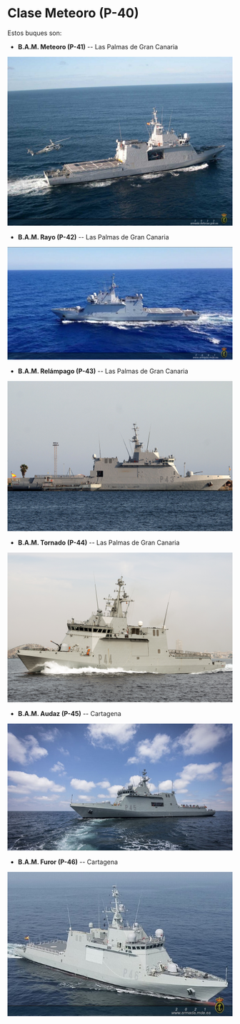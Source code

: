 # Clase Meteoro (P-40)
Estos buques son:

- **B.A.M. Meteoro (P-41)** -- Las Palmas de Gran Canaria

<img src="../../img/p-41.jpg"></img>

- **B.A.M. Rayo (P-42)** -- Las Palmas de Gran Canaria

<img src="../../img/p-42.jpg"></img>

- **B.A.M. Relámpago (P-43)** -- Las Palmas de Gran Canaria

<img src="../../img/p-43.jpg"></img>

- **B.A.M. Tornado (P-44)** -- Las Palmas de Gran Canaria

<img src="../../img/p-44.jpg"></img>

- **B.A.M. Audaz (P-45)** -- Cartagena

<img src="../../img/p-45.jpg"></img>

- **B.A.M. Furor (P-46)** -- Cartagena

<img src="../../img/p-46.jpg"></img>
